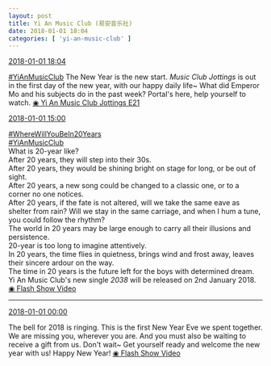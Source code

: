 ```yaml
---
layout: post
title: Yi An Music Club (易安音乐社)
date: 2018-01-01 18:04
categories: [ 'yi-an-music-club' ]
---
```


<div class="weibo-info">
  <a href="https://weibo.com/6094546964/FCmOZ24oR">2018-01-01 18:04</a>
</div>

[#YiAnMusicClub](https://weibo.com/p/100808beae2e3e05b17b64f63ebedca39f19b2/super_index) The New Year is the new start. *Music Club Jottings* is out in the first day of the new year, with our happy daily life~ What did Emperor Mo and his subjects do in the past week? Portal's here, help yourself to watch. [◉ Yi An Music Club Jottings E21](http://www.bilibili.com/video/av17739343)

<!-- more -->

<div class="weibo-info">
  <a href="https://weibo.com/6094546964/FClBYgAJp">2018-01-01 15:00</a>
</div>

[#WhereWillYouBeIn20Years](https://weibo.com/p/100808c6535c8303ab8b7e6997ac2446637dc8)  
[#YiAnMusicClub](https://weibo.com/p/100808beae2e3e05b17b64f63ebedca39f19b2/super_index)  
What is 20-year like?  
After 20 years, they will step into their 30s.  
After 20 years, they would be shining bright on stage for long, or be out of sight.  
After 20 years, a new song could be changed to a classic one, or to a corner no one notices.  
After 20 years, if the fate is not altered, will we take the same eave as shelter from rain? Will we stay in the same carriage, and when I hum a tune, you could follow the rhythm?  
The world in 20 years may be large enough to carry all their illusions and persistence.  
20-year is too long to imagine attentively.  
In 20 years, the time flies in quietness, brings wind and frost away, leaves their sincere ardour on the way.  
The time in 20 years is the future left for the boys with determined dream.  
Yi An Music Club's new single *2038* will be released on 2nd January 2018. [◉ Flash Show Video](https://www.miaopai.com/show/lPvPbjOdIO9Osv7Lo3L-E7x-U810zYHIA7is0Q__.htm)

---

<div class="weibo-info">
  <a href="https://weibo.com/6094546964/FCfIG1O8c">2018-01-01 00:00</a>
</div>

The bell for 2018 is ringing. This is the first New Year Eve we spent together. We are missing you, wherever you are. And you must also be waiting to receive a gift from us. Don't wait~ Get yourself ready and welcome the new year with us! Happy New Year! [◉ Flash Show Video](https://www.miaopai.com/show/TLnZH5ZrYeiNynnGlrq7jRwuYP10Hu~znDXD9Q__.htm)
